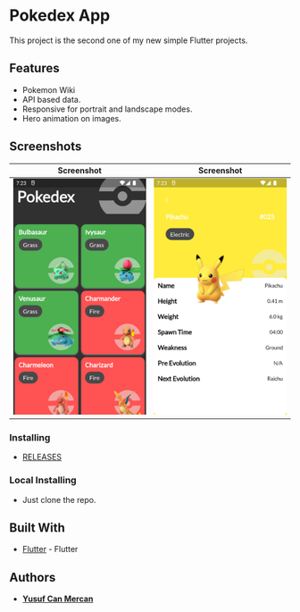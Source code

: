 # Pokedex App
This project is the second one of my new simple Flutter projects.

## Features
- Pokemon Wiki
- API based data.
- Responsive for portrait and landscape modes.
- Hero animation on images.

## Screenshots
Screenshot                 | Screenshot                
:-------------------------:|:-------------------------:
![ss1](assets/screenshots/ss1.png) | ![ss2](assets/screenshots/ss2.png)

### Installing
* [RELEASES](https://github.com/cusufcan/pokedex_app/releases/tag/flutter)

### Local Installing
* Just clone the repo.

## Built With
* [Flutter](https://flutter.dev/) - Flutter

## Authors
* [**Yusuf Can Mercan**](https://github.com/cusufcan)
